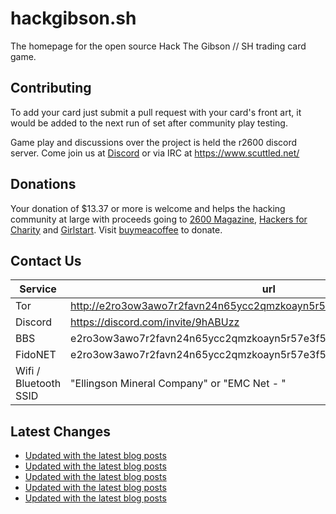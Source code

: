 # hackgibson.sh
The homepage for the open source Hack The Gibson // SH trading card game.


## Contributing

To add your card just submit a pull request with your card's front art, it would be added to the next run of set after community play testing.

Game play and discussions over the project is held the r2600 discord server. Come join us at [Discord](https://discord.com/invite/9hABUzz) or via IRC at https://www.scuttled.net/


## Donations

Your donation of $13.37 or more is welcome and helps the hacking community at large with proceeds going to [2600 Magazine](https://2600.com/), [Hackers for Charity](https://hackersforcharity.org) and [Girlstart](https://girlstart.org).  Visit [buymeacoffee](https://www.buymeacoffee.com/hackgibson.sh) to donate.


## Contact Us

Service | url
-|-
Tor | http://e2ro3ow3awo7r2favn24n65ycc2qmzkoayn5r57e3f56nvjwdcgg32ad.onion
Discord | https://discord.com/invite/9hABUzz
BBS | e2ro3ow3awo7r2favn24n65ycc2qmzkoayn5r57e3f56nvjwdcgg32ad.onion:23
FidoNET | e2ro3ow3awo7r2favn24n65ycc2qmzkoayn5r57e3f56nvjwdcgg32ad.onion:24554
Wifi / Bluetooth SSID | "Ellingson Mineral Company" or "EMC Net - <fidonet address>"

## Latest Changes
<!-- BLOG-POST-LIST:START -->
- [Updated with the latest blog posts](https://github.com/DFW2600/hackgibson.sh/commit/5c194fc240266c4668386531eb543c971acf416e)
- [Updated with the latest blog posts](https://github.com/DFW2600/hackgibson.sh/commit/b71493be2c1ee56dcb71e78e6002e59241bb8013)
- [Updated with the latest blog posts](https://github.com/DFW2600/hackgibson.sh/commit/adf96f8e7da3f7f01a4aa3570f0668ab5da3e909)
- [Updated with the latest blog posts](https://github.com/DFW2600/hackgibson.sh/commit/5764f2c1e0141a78891ceb6a0b8aa25cdedf36af)
- [Updated with the latest blog posts](https://github.com/DFW2600/hackgibson.sh/commit/470d6b7c8f2295065ed6ca668cb3cdd641d67e0b)
<!-- BLOG-POST-LIST:END -->
